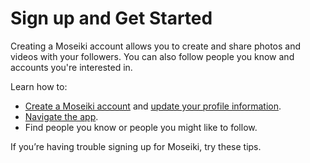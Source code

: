 # Sign up and Get Started

Creating a Moseiki account allows you to create and share photos and videos with your followers. You can also follow people you know and accounts you're interested in.

Learn how to:

* [Create a Moseiki account](create-a-moseiki-account.md) and [update your profile information](../../moseiki-features/your-profile/editing-your-profile.md).
* [Navigate the app](broken-reference).
* Find people you know or people you might like to follow.

If you’re having trouble signing up for Moseiki, try these tips.
